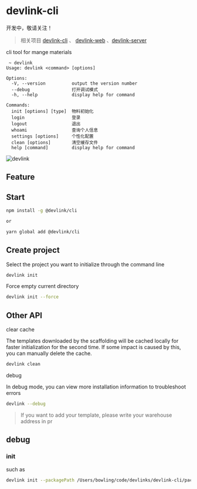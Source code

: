 # devlink-cli

开发中，敬请关注！

> 相关项目 [devlink-cli](https://github.com/developerlinks/devlink-cli) 、 [devlink-web](https://github.com/developerlinks/devlink-web) 、[devlink-server](https://github.com/developerlinks/devlink-server)

cli tool for mange materials

```shell
 ~ devlink
Usage: devlink <command> [options]

Options:
  -V, --version          output the version number
  --debug                打开调试模式
  -h, --help             display help for command

Commands:
  init [options] [type]  物料初始化
  login                  登录
  logout                 退出
  whoami                 查询个人信息
  settings [options]     个性化配置
  clean [options]        清空缓存文件
  help [command]         display help for command
```

![devlink](https://qiniuyun.devlink.wiki/0e1bf62a2aae0b264a340da3e603f44fc7223a1e0e363b54cb4a2fe4a6655953.png)

## Feature

## Start

```bash
npm install -g @devlink/cli

or

yarn global add @devlink/cli

```

## Create project

Select the project you want to initialize through the command line

```bash
devlink init
```

Force empty current directory

```bash
devlink init --force
```

## Other API

clear cache

The templates downloaded by the scaffolding will be cached locally for faster initialization for the second time. If some impact is caused by this, you can manually delete the cache.

```bash
devlink clean
```

debug

In debug mode, you can view more installation information to troubleshoot errors

```bash
devlink --debug
```

> If you want to add your template, please write your warehouse address in pr

## debug

### init

such as

```bash
devlink init --packagePath /Users/bowling/code/devlinks/devlink-cli/packages/init --debug
```
